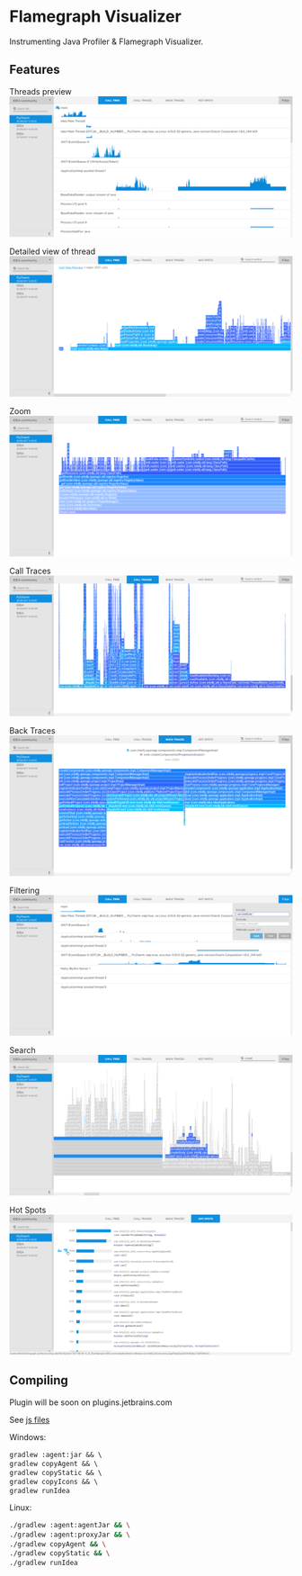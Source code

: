# Flamegraph Visualizer
Instrumenting Java Profiler & Flamegraph Visualizer.

## Features

Threads preview
![threads preview](screenshots/preview.png)

Detailed view of thread
![](screenshots/thread.png)

Zoom
![](screenshots/zoom.png)

Call Traces
![](screenshots/call-traces.png)

Back Traces
![](screenshots/back-traces.png)

Filtering
![](screenshots/filter.png)

Search
![](screenshots/search.png)

Hot Spots
![](screenshots/hot-spots.png)

## Compiling
Plugin will be soon on plugins.jetbrains.com

See [js files](/visualization/README.md)

Windows:
```
gradlew :agent:jar && \
gradlew copyAgent && \
gradlew copyStatic && \
gradlew copyIcons && \
gradlew runIdea
```

Linux:
```bash
./gradlew :agent:agentJar && \
./gradlew :agent:proxyJar && \
./gradlew copyAgent && \
./gradlew copyStatic && \
./gradlew runIdea

```
